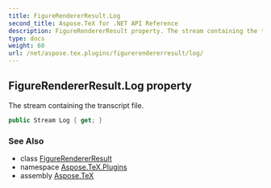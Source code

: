 ```yaml
---
title: FigureRendererResult.Log
second_title: Aspose.TeX for .NET API Reference
description: FigureRendererResult property. The stream containing the transcript file
type: docs
weight: 60
url: /net/aspose.tex.plugins/figurerendererresult/log/
---
```

## FigureRendererResult.Log property

The stream containing the transcript file.

```csharp
public Stream Log { get; }
```

### See Also

* class [FigureRendererResult](../)
* namespace [Aspose.TeX.Plugins](../../figurerendererresult/)
* assembly [Aspose.TeX](../../../)



